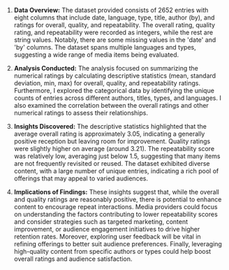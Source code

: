 1. **Data Overview:**
   The dataset provided consists of 2652 entries with eight columns that include date, language, type, title, author (by), and ratings for overall, quality, and repeatability. The overall rating, quality rating, and repeatability were recorded as integers, while the rest are string values. Notably, there are some missing values in the 'date' and 'by' columns. The dataset spans multiple languages and types, suggesting a wide range of media items being evaluated.

2. **Analysis Conducted:**
   The analysis focused on summarizing the numerical ratings by calculating descriptive statistics (mean, standard deviation, min, max) for overall, quality, and repeatability ratings. Furthermore, I explored the categorical data by identifying the unique counts of entries across different authors, titles, types, and languages. I also examined the correlation between the overall ratings and other numerical ratings to assess their relationships.

3. **Insights Discovered:**
   The descriptive statistics highlighted that the average overall rating is approximately 3.05, indicating a generally positive reception but leaving room for improvement. Quality ratings were slightly higher on average (around 3.21). The repeatability score was relatively low, averaging just below 1.5, suggesting that many items are not frequently revisited or reused. The dataset exhibited diverse content, with a large number of unique entries, indicating a rich pool of offerings that may appeal to varied audiences.

4. **Implications of Findings:**
   These insights suggest that, while the overall and quality ratings are reasonably positive, there is potential to enhance content to encourage repeat interactions. Media providers could focus on understanding the factors contributing to lower repeatability scores and consider strategies such as targeted marketing, content improvement, or audience engagement initiatives to drive higher retention rates. Moreover, exploring user feedback will be vital in refining offerings to better suit audience preferences. Finally, leveraging high-quality content from specific authors or types could help boost overall ratings and audience satisfaction.